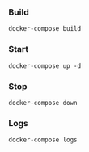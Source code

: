 ### Build

```
docker-compose build
```

### Start

```
docker-compose up -d
```


### Stop

```
docker-compose down
```

### Logs

```
docker-compose logs
```